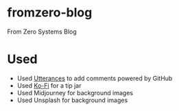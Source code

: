 # fromzero-blog

From Zero Systems Blog

# Used

* Used [Utterances](https://utteranc.es/) to add comments powered by GitHub
* Used [Ko-Fi](https://ko-fi.com/pebaz) for a tip jar
* Used Midjourney for background images
* Used Unsplash for background images
